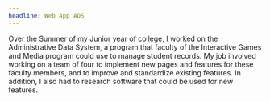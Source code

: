```yaml
---
headline: Web App ADS
---
```

Over the Summer of my Junior year of college, I worked on the Administrative Data System, a program that faculty of the Interactive Games and Media program could use to manage student records. My job involved working on a team of four to implement new pages and features for these faculty members, and to improve and standardize existing features. In addition, I also had to research software that could be used for new features. 
<!-- end -->